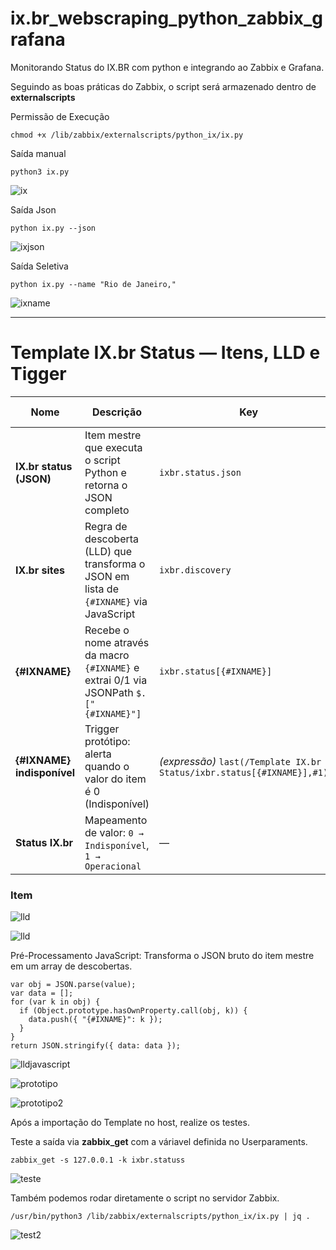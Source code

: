 # ix.br_webscraping_python_zabbix_grafana
Monitorando Status do IX.BR com python e integrando ao Zabbix e Grafana.



Seguindo as boas práticas do Zabbix, o script será armazenado dentro de **externalscripts**

Permissão de Execução
````
chmod +x /lib/zabbix/externalscripts/python_ix/ix.py
````

Saída manual
````
python3 ix.py
````

![ix](imagens/ix.py.png)


Saída Json
````
python ix.py --json
````

![ixjson](imagens/ix_json.png)


Saída Seletiva
````
python ix.py --name "Rio de Janeiro,"
````

![ixname](imagens/ix_name.png)

---------------------------------

# Template IX.br Status — Itens, LLD e Tigger

| Nome | Descrição | Key | Tipo | Item Mestre |
|---|---|---|---|---|
| **IX.br status (JSON)** | Item mestre que executa o script Python e retorna o JSON completo | `ixbr.status.json` | Agente Zabbix (ativo) · **Item mestre** | — |
| **IX.br sites** | Regra de descoberta (LLD) que transforma o JSON em lista de `{#IXNAME}` via JavaScript | `ixbr.discovery` | **Regra de descoberta** · Item dependente | IX.br status (JSON) |
| **{#IXNAME}** | Recebe o nome através da macro `{#IXNAME}` e extrai 0/1 via JSONPath `$.["{#IXNAME}"]` | `ixbr.status[{#IXNAME}]` | **Item dependente** (Numérico sem sinal) | IX.br status (JSON) |
| **{#IXNAME} indisponível** | Trigger protótipo: alerta quando o valor do item é 0 (Indisponível) | *(expressão)* `last(/Template IX.br Status/ixbr.status[{#IXNAME}],#1)=0` | **Trigger protótipo** | IX.br status (JSON) |
| **Status IX.br** | Mapeamento de valor: `0 → Indisponível`, `1 → Operacional` | — | **Value mapping** | — |


### Item

![lld](imagens/item.png)

![lld](imagens/lld.png)

Pré-Processamento JavaScript: Transforma o JSON bruto do item mestre em um array de descobertas.
````
var obj = JSON.parse(value);
var data = [];
for (var k in obj) {
  if (Object.prototype.hasOwnProperty.call(obj, k)) {
    data.push({ "{#IXNAME}": k });
  }
}
return JSON.stringify({ data: data });
````

![lldjavascript](imagens/javascript.png)

![prototipo](imagens/prototipoitem.png)

![prototipo2](imagens/prototipoitem2.png)

Após a importação do Template no host, realize os testes.

Teste a saída via **zabbix_get** com a váriavel definida no Userparaments.
````
zabbix_get -s 127.0.0.1 -k ixbr.statuss
````

![teste](imagens/test.png)

Também podemos rodar diretamente o script no servidor Zabbix.
````
/usr/bin/python3 /lib/zabbix/externalscripts/python_ix/ix.py | jq .
````

![test2](imagens/test2.png)
